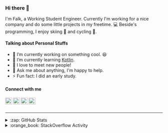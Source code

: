 ### Hi there 👋

I'm Falk, a Working Student Engineer. Currently I'm working for a nice company and do some little projects in my freetime. :computer: Beside's programming, I enjoy skiing :ski: and cycling :bicyclist:.

#### Talking about Personal Stuffs

- 🔭 I’m currently working on something cool. :laughing:
- 🌱 I’m currently learning [Kotlin][kotlin].
- 👯 I love to meet new people!
- 💬 Ask me about anything, I'm happy to help.
- ⚡ Fun fact: I did an early study.

#### Connect with me

[<img align="left" alt="LinkedIn" width="22px" src="https://cdn.jsdelivr.net/npm/simple-icons@v3/icons/linkedin.svg" />][linkedin]
[<img align="left" alt="GitHub" width="22px" src="https://cdn.jsdelivr.net/npm/simple-icons@v3/icons/github.svg" />][github]
[<img align="left" alt="GitLab" width="22px" src="https://cdn.jsdelivr.net/npm/simple-icons@v3/icons/gitlab.svg" />][gitlab]
[<img align="left" alt="Stack Overflow" width="22px" src="https://cdn.jsdelivr.net/npm/simple-icons@v3/icons/stackoverflow.svg" />][stackoverflow]

<br />
<br />

---

<details>
  <summary>:zap: GitHub Stats</summary>
  
  [![Flaxel's github stats](https://github-readme-stats.vercel.app/api?username=flaxel&include_all_commits=true)][github]
</details>

<details>
  <summary>:orange_book: StackOverflow Activity</summary>
  
  <!-- STACKOVERFLOW:START -->
- [Answer by flaxel for License to use Spring tools 4](https://stackoverflow.com/questions/64050738/license-to-use-spring-tools-4/64055010#64055010)
- [Answer by flaxel for HSQLDB Properties in Java](https://stackoverflow.com/questions/64049441/hsqldb-properties-in-java/64050074#64050074)
- [Answer by flaxel for GitHub project to Gitlab](https://stackoverflow.com/questions/64045351/github-project-to-gitlab/64046737#64046737)
- [Answer by flaxel for What does --oneline in git diff?](https://stackoverflow.com/questions/64045040/what-does-oneline-in-git-diff/64046456#64046456)
- [Answer by flaxel for Fluent try-catch block](https://stackoverflow.com/questions/64016422/fluent-try-catch-block/64016834#64016834)
<!-- STACKOVERFLOW:END -->
</details>

[stackoverflow]: https://stackoverflow.com/users/10951752/flaxel
[gitlab]: https://gitlab.com/flaxel
[github]: https://github.com/flaxel
[linkedin]: https://www.linkedin.com/in/falk-p-b457211a0/
[kotlin]: https://kotlinlang.org/
